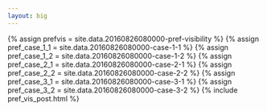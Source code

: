 ```yaml
---
layout: big
---
```

{% assign prefvis = site.data.20160826080000-pref-visibility %}
{% assign pref_case_1_1 = site.data.20160826080000-case-1-1 %}
{% assign pref_case_1_2 = site.data.20160826080000-case-1-2 %}
{% assign pref_case_2_1 = site.data.20160826080000-case-2-1 %}
{% assign pref_case_2_2 = site.data.20160826080000-case-2-2 %}
{% assign pref_case_3_1 = site.data.20160826080000-case-3-1 %}
{% assign pref_case_3_2 = site.data.20160826080000-case-3-2 %}
{% include pref_vis_post.html %}
